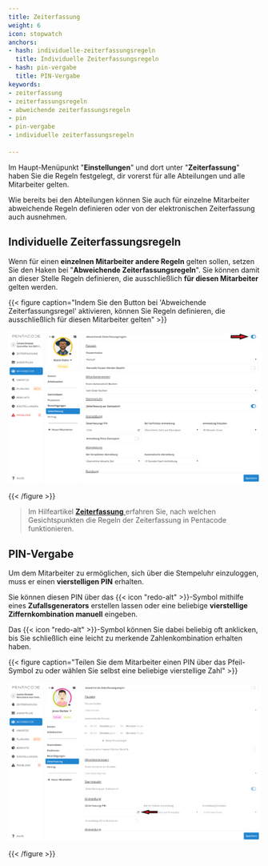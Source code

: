 ```yaml
---
title: Zeiterfassung
weight: 6
icon: stopwatch
anchors:
- hash: individuelle-zeiterfassungsregeln
  title: Individuelle Zeiterfassungsregeln
- hash: pin-vergabe
  title: PIN-Vergabe
keywords:
- zeiterfassung
- zeiterfassungsregeln
- abweichende zeiterfassungsregeln
- pin
- pin-vergabe
- individuelle zeiterfassungsregeln

---
```

Im Haupt-Menüpunkt "**Einstellungen**" und dort unter "**Zeiterfassung**" haben Sie die Regeln festgelegt, dir vorerst für alle Abteilungen und alle Mitarbeiter gelten.

Wie bereits bei den Abteilungen können Sie auch für einzelne Mitarbeiter abweichende Regeln definieren oder von der elektronischen Zeiterfassung auch ausnehmen.

## Individuelle Zeiterfassungsregeln

Wenn für einen **einzelnen Mitarbeiter andere Regeln** gelten sollen, setzen Sie den Haken bei "**Abweichende Zeiterfassungsregeln**". Sie können damit an dieser Stelle Regeln definieren, die ausschließlich **für diesen Mitarbeiter** gelten werden.

{{< figure caption="Indem Sie den Button bei 'Abweichende Zeiterfassungsregel' aktivieren, können Sie Regeln definieren, die ausschließlich für diesen Mitarbeiter gelten" >}}

![](/uploads/zei.png)

{{< /figure >}}

> Im Hilfeartikel [**Zeiterfassung** ](/hilfe/handbuch/einstellungen/zeiterfassung/)erfahren Sie, nach welchen Gesichtspunkten die Regeln der Zeiterfassung in Pentacode funktionieren.

## PIN-Vergabe

Um dem Mitarbeiter zu ermöglichen, sich über die Stempeluhr einzuloggen, muss er einen **vierstelligen PIN** erhalten.

Sie können diesen PIN über das {{< icon "redo-alt" >}}-Symbol mithilfe eines **Zufallsgenerators** erstellen lassen oder eine beliebige **vierstellige Ziffernkombination manuell** eingeben.

Das {{< icon "redo-alt" >}}-Symbol können Sie dabei beliebig oft anklicken, bis Sie schließlich eine leicht zu merkende Zahlenkombination erhalten haben.

{{< figure caption="Teilen Sie dem Mitarbeiter einen PIN über das Pfeil-Symbol zu oder wählen Sie selbst eine beliebige vierstellige Zahl" >}}

![](/uploads/pin.png)

{{< /figure >}}